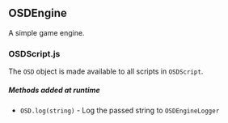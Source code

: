 ## OSDEngine

A simple game engine.

### OSDScript.js

The `OSD` object is made available to all scripts in `OSDScript`.

##### Methods added at runtime

- `OSD.log(string)` - Log the passed string to `OSDEngineLogger`
